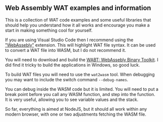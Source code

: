 ## Web Assembly WAT examples and information

This is a collection of WAT code examples and some useful libraries that should help you understand how it all works and encourage you make a start in making something cool for yourself.

If you are using Visual Studio Code then I recommend using the ["WebAssebly"](https://marketplace.visualstudio.com/items?itemName=dtsvet.vscode-wasm) extension. This will highlight WAT file syntax. It can be used to convert a WAT file into WASM, but I do not recommend it.

You will need to download and build the [WABT: WebAssebly Binary Toolkit](https://github.com/WebAssembly/wabt). I did find it tricky to build the applications in Windows, so good luck.

To build WAT files you will need to use the `wat2wasm` tool. When debugging you may want to include the switch command `--debug-names`.

You can debug inside the WASM code but it is limited. You will need to put a break point before you call any WASM function, and step into the function. It is very useful, allowing you to see variable values and the stack.

So far, everything is aimed at NodeJS, but it should all work within any modern browser, with one or two adjustments fetching the WASM file.